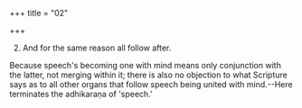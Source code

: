 +++
title = "02"

+++




2. And for the same reason all follow after.

Because speech's becoming one with mind means only conjunction with the latter, not merging within it; there is also no objection to what Scripture says as to all other organs that follow speech being united with mind.--Here terminates the adhikaraṇa of 'speech.'

